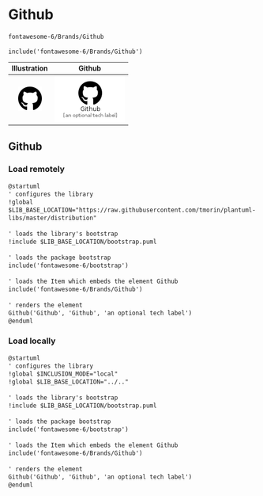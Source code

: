 # Github


```text
fontawesome-6/Brands/Github
```

```text
include('fontawesome-6/Brands/Github')
```



| Illustration | Github |
| :---: | :---: |
| ![illustration for Illustration](../../fontawesome-6/Brands/Github.png) | ![illustration for Github](../../fontawesome-6/Brands/Github.Local.png) |




## Github

### Load remotely
```plantuml
@startuml
' configures the library
!global $LIB_BASE_LOCATION="https://raw.githubusercontent.com/tmorin/plantuml-libs/master/distribution"

' loads the library's bootstrap
!include $LIB_BASE_LOCATION/bootstrap.puml

' loads the package bootstrap
include('fontawesome-6/bootstrap')

' loads the Item which embeds the element Github
include('fontawesome-6/Brands/Github')

' renders the element
Github('Github', 'Github', 'an optional tech label')
@enduml
```

### Load locally
```plantuml
@startuml
' configures the library
!global $INCLUSION_MODE="local"
!global $LIB_BASE_LOCATION="../.."

' loads the library's bootstrap
!include $LIB_BASE_LOCATION/bootstrap.puml

' loads the package bootstrap
include('fontawesome-6/bootstrap')

' loads the Item which embeds the element Github
include('fontawesome-6/Brands/Github')

' renders the element
Github('Github', 'Github', 'an optional tech label')
@enduml
```

